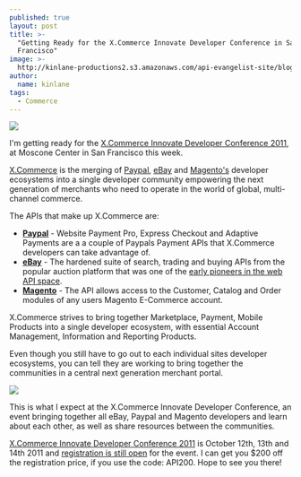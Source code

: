 ```yaml
---
published: true
layout: post
title: >-
  "Getting Ready for the X.Commerce Innovate Developer Conference in San
  Francisco"
image: >-
  http://kinlane-productions2.s3.amazonaws.com/api-evangelist-site/blog/logo_xcommerce.png
author:
  name: kinlane
tags:
  - Commerce
---
```

[![](https://kinlane-productions2.s3.amazonaws.com/api-evangelist/xcommerce/x-commerce-innovate-developer-conference-2011.png)](http://www.innovate-conference.com/)

I'm getting ready for the [X.Commerce Innovate Developer Conference 2011](http://www.innovate-conference.com/), at Moscone Center in San Francisco this week.

[X.Commerce](https://www.x.com/) is the merging of [Paypal](https://www.x.com/developers/paypal), [eBay](https://www.x.com/developers/ebay) and [Magento's](https://www.magentocommerce.com/) developer ecosystems into a single developer community empowering the next generation of merchants who need to operate in the world of global, multi-channel commerce.

The APIs that make up X.Commerce are:

*   [**Paypal**](https://www.x.com/developers/paypal) - Website Payment Pro, Express Checkout and Adaptive Payments are a a couple of Paypals Payment APIs that X.Commerce developers can take advantage of.
*   [**eBay**](https://www.x.com/developers/ebay) - The hardened suite of search, trading and buying APIs from the popular auction platform that was one of the [early pioneers in the web API space](/2011/01/26/history-of-apis-ebay/ "early pioneers of the web API space").
*   [**Magento**](https://www.magentocommerce.com/) - The API allows access to the Customer, Catalog and Order modules of any users Magento E-Commerce account.

X.Commerce strives to bring together Marketplace, Payment, Mobile Products into a single developer ecosystem, with essential Account Management, Information and Reporting Products.

Even though you still have to go out to each individual sites developer ecosystems, you can tell they are working to bring together the communities in a central next generation merchant portal.

[![](https://kinlane-productions2.s3.amazonaws.com/api-evangelist/xcommerce/x-commerce-powered-by-paypal-ebay-magento.png)](http://www.innovate-conference.com/)

This is what I expect at the X.Commerce Innovate Developer Conference, an event bringing together all eBay, Paypal and Magento developers and learn about each other, as well as share resources between the communities.

[X.Commerce Innovate Developer Conference 2011](http://www.innovate-conference.com/) is October 12th, 13th and 14th 2011 and [registration is still open](https://www.innovateregistration.com/main.aspx) for the event. I can get you $200 off the registration price, if you use the code: API200. Hope to see you there!